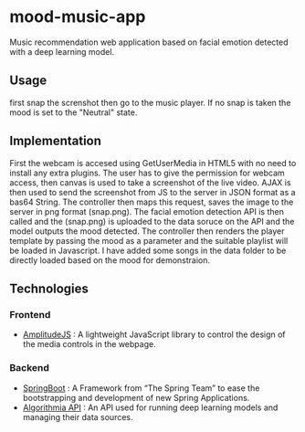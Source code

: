 # mood-music-app
Music recommendation web application based on facial emotion detected with a deep learning model. 

## Usage
first snap the screnshot then go to the music player. If no snap is taken the mood is set to the "Neutral" state.

## Implementation
First the webcam is accesed using GetUserMedia in HTML5 with no need to install any extra plugins. The user has to give the permission for webcam access, then canvas is used to take a screenshot of the live video. AJAX is then used to send the screenshot from JS to the server in JSON format as a bas64 String. The controller then maps this request, saves the image to the server in png format (snap.png). The facial emotion detection API is then called and the (snap.png) is uploaded to the data soruce on the API and the model outputs the mood detected. The controller then renders the player template by passing the mood as a parameter and the suitable playlist will be loaded in Javascript. I have added some songs in the data folder to be directly loaded based on the mood for demonstraion.

## Technologies
### Frontend
* [AmplitudeJS](https://github.com/521dimensions/amplitudejs) : A lightweight JavaScript library to control the design of the media controls in the webpage. 

### Backend
 * [SpringBoot](https://spring.io/projects/spring-boot) : A Framework from “The Spring Team” to ease the bootstrapping and development of new Spring Applications.
 * [Algorithmia API](https://algorithmia.com/) : An API used for running deep learning models and managing their data sources. 
 

